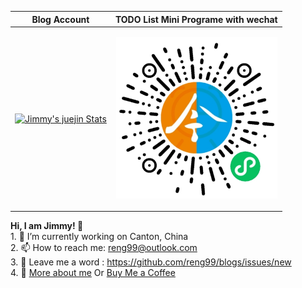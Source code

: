 |Blog Account|TODO List Mini Programe with wechat|
|----------------------------------------------------------------------|----------------------------------------------------------------------|
| <a href="https://juejin.cn/user/1996368846261294" target="_blank"><img src="https://stats.justsong.cn/api/juejin/?id=1996368846261294&theme=dark" alt="Jimmy's juejin Stats"  /></a> | <p align="center"><img src="./mini-program-code.jpg" width="258px" height="258px" /></p>|

<!-- |Mini Program for Discount|Public Account aim at Frontend|Make Friend with Me by Wechat|
|-------------------------|------------------------------|-----------------------------|
|<p align="center"><img src="./qr.jpg" width="258px" height="258px"/></p>|<p align="center"><img src="./public_qr.jpg" width="258px" height="258px"/></p>|<p align="center"><img src="./wechat_account.jpeg" width="258px" height="258px"/></p>| -->

<!-- <p align="center"> 
  Visitor count<br>
  <img src="https://profile-counter.glitch.me/reng99/count.svg" />
</p> -->

__Hi, I am Jimmy!  👋__ <br/>1. 🔭 I’m currently working on Canton, China<br/>2. 📫 How to reach me: reng99@outlook.com<br/>3. 💬 Leave me a word : https://github.com/reng99/blogs/issues/new<br/>4. 👤 [More about me](https://mp.weixin.qq.com/s/fyxGaMJmwm7Dc0nSrBiTww) Or [Buy Me a Coffee](https://www.buymeacoffee.com/jimmypang)

<!-- <p align="center">Click <a href="https://mp.weixin.qq.com/s/fyxGaMJmwm7Dc0nSrBiTww">More about me</a>&nbsp;Or <a href="https://www.buymeacoffee.com/jimmypang">Buy Me a Coffee</a></p> -->
